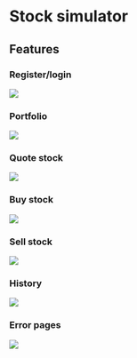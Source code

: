 # Stock simulator

## Features

### Register/login
![]("https://github.com/IceFrog-sama/cs50-finance/tree/master/readme_img/login.jpg")

### Portfolio
![]("https://github.com/IceFrog-sama/cs50-finance/tree/master/readme_img/portfolio.jpg")

### Quote stock
![]("https://github.com/IceFrog-sama/cs50-finance/tree/master/readme_img/quote.jpg")

### Buy stock
![]("https://github.com/IceFrog-sama/cs50-finance/tree/master/readme_img/buy.jpg")

### Sell stock
![]("https://github.com/IceFrog-sama/cs50-finance/tree/master/readme_img/sell.jpg")

### History
![]("https://github.com/IceFrog-sama/cs50-finance/tree/master/readme_img/history.jpg")

### Error pages
![]("https://github.com/IceFrog-sama/cs50-finance/tree/master/readme_img/memes.jpg")